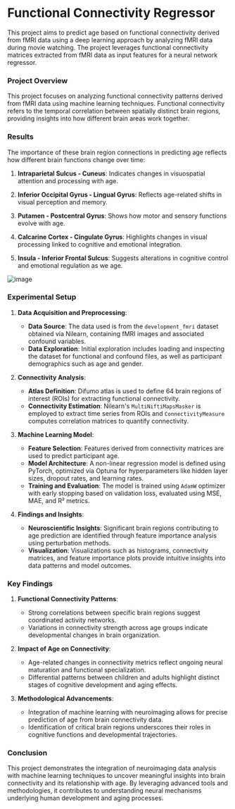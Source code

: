 # Functional Connectivity Regressor

This project aims to predict age based on functional connectivity derived from fMRI data using a deep learning approach by analyzing fMRI data during movie watching. The project leverages functional connectivity matrices extracted from fMRI data as input features for a neural network regressor.


### Project Overview

This project focuses on analyzing functional connectivity patterns derived from fMRI data using machine learning techniques. Functional connectivity refers to the temporal correlation between spatially distinct brain regions, providing insights into how different brain areas work together.


### Results
The importance of these brain region connections in predicting age reflects how different brain functions change over time:

1. **Intraparietal Sulcus - Cuneus**: Indicates changes in visuospatial attention and processing with age.
  
2. **Inferior Occipital Gyrus - Lingual Gyrus**: Reflects age-related shifts in visual perception and memory.

3. **Putamen - Postcentral Gyrus**: Shows how motor and sensory functions evolve with age.

4. **Calcarine Cortex - Cingulate Gyrus**: Highlights changes in visual processing linked to cognitive and emotional integration.

5. **Insula - Inferior Frontal Sulcus**: Suggests alterations in cognitive control and emotional regulation as we age.

![image](https://github.com/user-attachments/assets/91f089ed-80c7-4676-81b8-5b997ff7af11)


### Experimental Setup

1. **Data Acquisition and Preprocessing**:
   - **Data Source**: The data used is from the `development_fmri` dataset obtained via Nilearn, containing fMRI images and associated confound variables.
   - **Data Exploration**: Initial exploration includes loading and inspecting the dataset for functional and confound files, as well as participant demographics such as age and gender.

2. **Connectivity Analysis**:
   - **Atlas Definition**: Difumo atlas is used to define 64 brain regions of interest (ROIs) for extracting functional connectivity.
   - **Connectivity Estimation**: Nilearn's `MultiNiftiMapsMasker` is employed to extract time series from ROIs and `ConnectivityMeasure` computes correlation matrices to quantify connectivity.

3. **Machine Learning Model**:
   - **Feature Selection**: Features derived from connectivity matrices are used to predict participant age.
   - **Model Architecture**: A non-linear regression model is defined using PyTorch, optimized via Optuna for hyperparameters like hidden layer sizes, dropout rates, and learning rates.
   - **Training and Evaluation**: The model is trained using `AdamW` optimizer with early stopping based on validation loss, evaluated using MSE, MAE, and R² metrics.

4. **Findings and Insights**:
   - **Neuroscientific Insights**: Significant brain regions contributing to age prediction are identified through feature importance analysis using perturbation methods.
   - **Visualization**: Visualizations such as histograms, connectivity matrices, and feature importance plots provide intuitive insights into data patterns and model outcomes.

### Key Findings

1. **Functional Connectivity Patterns**:
   - Strong correlations between specific brain regions suggest coordinated activity networks.
   - Variations in connectivity strength across age groups indicate developmental changes in brain organization.

2. **Impact of Age on Connectivity**:
   - Age-related changes in connectivity metrics reflect ongoing neural maturation and functional specialization.
   - Differential patterns between children and adults highlight distinct stages of cognitive development and aging effects.

3. **Methodological Advancements**:
   - Integration of machine learning with neuroimaging allows for precise prediction of age from brain connectivity data.
   - Identification of critical brain regions underscores their roles in cognitive functions and developmental trajectories.

### Conclusion

This project demonstrates the integration of neuroimaging data analysis with machine learning techniques to uncover meaningful insights into brain connectivity and its relationship with age. By leveraging advanced tools and methodologies, it contributes to understanding neural mechanisms underlying human development and aging processes.

